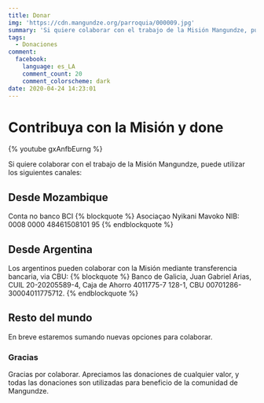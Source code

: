 ```yaml
---
title: Donar
img: 'https://cdn.mangundze.org/parroquia/000009.jpg'
summary: 'Si quiere colaborar con el trabajo de la Misión Mangundze, puede utilizar los siguientes canales.'
tags:
  - Donaciones
comment:
  facebook:
    language: es_LA
    comment_count: 20
    comment_colorscheme: dark
date: 2020-04-24 14:23:01
---
```


# Contribuya con la Misión y done

{% youtube gxAnfbEurng %}

Si quiere colaborar con el trabajo de la Misión Mangundze, puede utilizar los siguientes canales:

## Desde Mozambique
Conta no banco BCI
{% blockquote %}
Asociaçao Nyikani Mavoko
NIB: 0008 0000 48461508101 95
{% endblockquote %}

## Desde Argentina
Los argentinos pueden colaborar con la Misión mediante transferencia bancaria, via CBU:
{% blockquote %}
Banco de Galicia, Juan Gabriel Arias, CUIL 20-20205589-4, Caja de Ahorro 4011775-7 128-1, CBU 00701286-30004011775712.
{% endblockquote %}

## Resto del mundo

En breve estaremos sumando nuevas opciones para colaborar.

### Gracias
Gracias por colaborar. Apreciamos las donaciones de cualquier valor, y todas las donaciones son utilizadas para beneficio de la comunidad de Mangundze.
